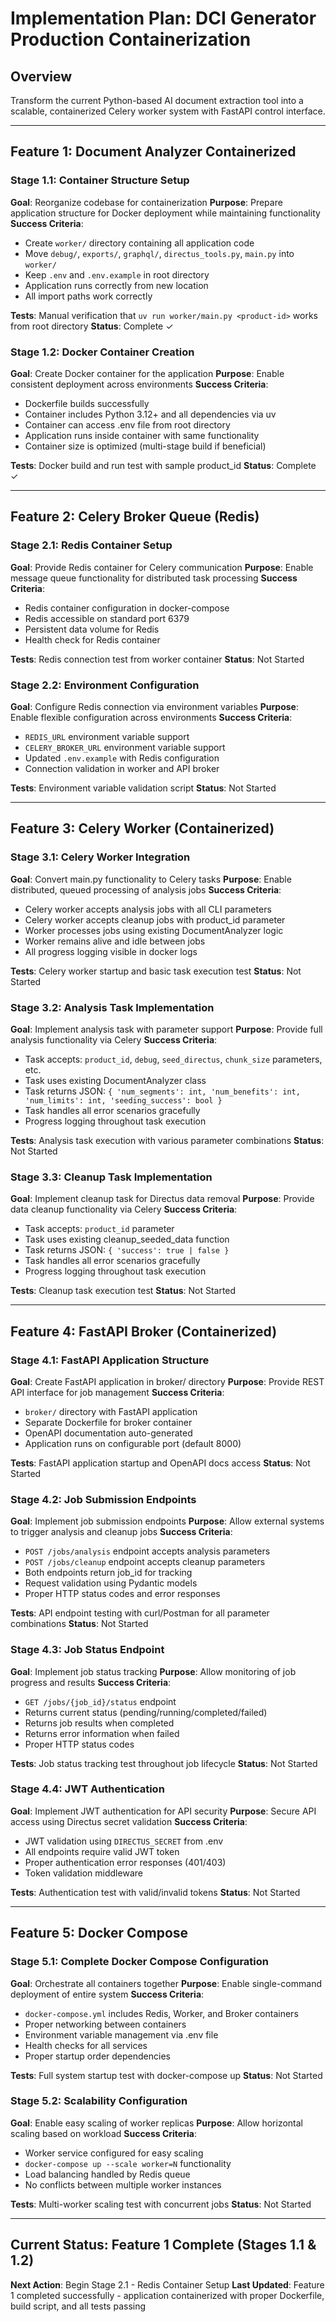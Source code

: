# Implementation Plan: DCI Generator Production Containerization

## Overview
Transform the current Python-based AI document extraction tool into a scalable, containerized Celery worker system with FastAPI control interface.

---

## Feature 1: Document Analyzer Containerized

### Stage 1.1: Container Structure Setup
**Goal**: Reorganize codebase for containerization
**Purpose**: Prepare application structure for Docker deployment while maintaining functionality
**Success Criteria**:
- Create `worker/` directory containing all application code
- Move `debug/`, `exports/`, `graphql/`, `directus_tools.py`, `main.py` into `worker/`
- Keep `.env` and `.env.example` in root directory
- Application runs correctly from new location
- All import paths work correctly

**Tests**: Manual verification that `uv run worker/main.py <product-id>` works from root directory
**Status**: Complete ✓

### Stage 1.2: Docker Container Creation
**Goal**: Create Docker container for the application
**Purpose**: Enable consistent deployment across environments
**Success Criteria**:
- Dockerfile builds successfully
- Container includes Python 3.12+ and all dependencies via uv
- Container can access .env file from root directory
- Application runs inside container with same functionality
- Container size is optimized (multi-stage build if beneficial)

**Tests**: Docker build and run test with sample product_id
**Status**: Complete ✓

---

## Feature 2: Celery Broker Queue (Redis)

### Stage 2.1: Redis Container Setup
**Goal**: Provide Redis container for Celery communication
**Purpose**: Enable message queue functionality for distributed task processing
**Success Criteria**:
- Redis container configuration in docker-compose
- Redis accessible on standard port 6379
- Persistent data volume for Redis
- Health check for Redis container

**Tests**: Redis connection test from worker container
**Status**: Not Started

### Stage 2.2: Environment Configuration
**Goal**: Configure Redis connection via environment variables
**Purpose**: Enable flexible configuration across environments
**Success Criteria**:
- `REDIS_URL` environment variable support
- `CELERY_BROKER_URL` environment variable support
- Updated `.env.example` with Redis configuration
- Connection validation in worker and API broker

**Tests**: Environment variable validation script
**Status**: Not Started

---

## Feature 3: Celery Worker (Containerized)

### Stage 3.1: Celery Worker Integration
**Goal**: Convert main.py functionality to Celery tasks
**Purpose**: Enable distributed, queued processing of analysis jobs
**Success Criteria**:
- Celery worker accepts analysis jobs with all CLI parameters
- Celery worker accepts cleanup jobs with product_id parameter
- Worker processes jobs using existing DocumentAnalyzer logic
- Worker remains alive and idle between jobs
- All progress logging visible in docker logs

**Tests**: Celery worker startup and basic task execution test
**Status**: Not Started

### Stage 3.2: Analysis Task Implementation
**Goal**: Implement analysis task with parameter support
**Purpose**: Provide full analysis functionality via Celery
**Success Criteria**:
- Task accepts: `product_id`, `debug`, `seed_directus`, `chunk_size` parameters, etc.
- Task uses existing DocumentAnalyzer class
- Task returns JSON: `{ 'num_segments': int, 'num_benefits': int, 'num_limits': int, 'seeding_success': bool }`
- Task handles all error scenarios gracefully
- Progress logging throughout task execution

**Tests**: Analysis task execution with various parameter combinations
**Status**: Not Started

### Stage 3.3: Cleanup Task Implementation
**Goal**: Implement cleanup task for Directus data removal
**Purpose**: Provide data cleanup functionality via Celery
**Success Criteria**:
- Task accepts: `product_id` parameter
- Task uses existing cleanup_seeded_data function
- Task returns JSON: `{ 'success': true | false }`
- Task handles all error scenarios gracefully
- Progress logging throughout task execution

**Tests**: Cleanup task execution test
**Status**: Not Started

---

## Feature 4: FastAPI Broker (Containerized)

### Stage 4.1: FastAPI Application Structure
**Goal**: Create FastAPI application in broker/ directory
**Purpose**: Provide REST API interface for job management
**Success Criteria**:
- `broker/` directory with FastAPI application
- Separate Dockerfile for broker container
- OpenAPI documentation auto-generated
- Application runs on configurable port (default 8000)

**Tests**: FastAPI application startup and OpenAPI docs access
**Status**: Not Started

### Stage 4.2: Job Submission Endpoints
**Goal**: Implement job submission endpoints
**Purpose**: Allow external systems to trigger analysis and cleanup jobs
**Success Criteria**:
- `POST /jobs/analysis` endpoint accepts analysis parameters
- `POST /jobs/cleanup` endpoint accepts cleanup parameters
- Both endpoints return job_id for tracking
- Request validation using Pydantic models
- Proper HTTP status codes and error responses

**Tests**: API endpoint testing with curl/Postman for all parameter combinations
**Status**: Not Started

### Stage 4.3: Job Status Endpoint
**Goal**: Implement job status tracking
**Purpose**: Allow monitoring of job progress and results
**Success Criteria**:
- `GET /jobs/{job_id}/status` endpoint
- Returns current status (pending/running/completed/failed)
- Returns job results when completed
- Returns error information when failed
- Proper HTTP status codes

**Tests**: Job status tracking test throughout job lifecycle
**Status**: Not Started

### Stage 4.4: JWT Authentication
**Goal**: Implement JWT authentication for API security
**Purpose**: Secure API access using Directus secret validation
**Success Criteria**:
- JWT validation using `DIRECTUS_SECRET` from .env
- All endpoints require valid JWT token
- Proper authentication error responses (401/403)
- Token validation middleware

**Tests**: Authentication test with valid/invalid tokens
**Status**: Not Started

---

## Feature 5: Docker Compose

### Stage 5.1: Complete Docker Compose Configuration
**Goal**: Orchestrate all containers together
**Purpose**: Enable single-command deployment of entire system
**Success Criteria**:
- `docker-compose.yml` includes Redis, Worker, and Broker containers
- Proper networking between containers
- Environment variable management via .env file
- Health checks for all services
- Proper startup order dependencies

**Tests**: Full system startup test with docker-compose up
**Status**: Not Started

### Stage 5.2: Scalability Configuration
**Goal**: Enable easy scaling of worker replicas
**Purpose**: Allow horizontal scaling based on workload
**Success Criteria**:
- Worker service configured for easy scaling
- `docker-compose up --scale worker=N` functionality
- Load balancing handled by Redis queue
- No conflicts between multiple worker instances

**Tests**: Multi-worker scaling test with concurrent jobs
**Status**: Not Started

---

## Current Status: Feature 1 Complete (Stages 1.1 & 1.2)
**Next Action**: Begin Stage 2.1 - Redis Container Setup
**Last Updated**: Feature 1 completed successfully - application containerized with proper Dockerfile, build script, and all tests passing
